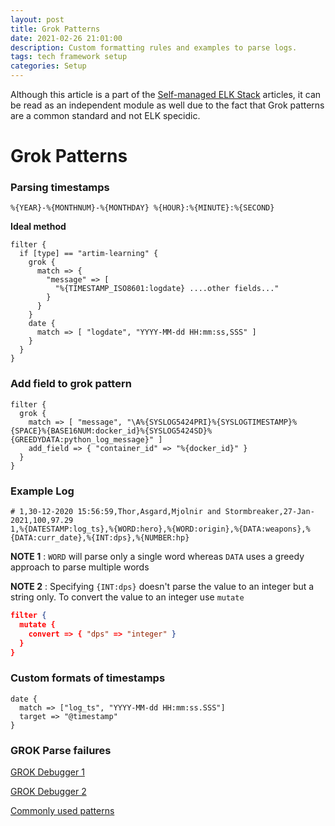 ```yaml
---
layout: post
title: Grok Patterns
date: 2021-02-26 21:01:00
description: Custom formatting rules and examples to parse logs.
tags: tech framework setup
categories: Setup
---
```


Although this article is a part of the [Self-managed ELK Stack](https://www.deepakgouda.com/Self-managed-ELK-Stack) articles, it can be read as an independent module as well due to the fact that Grok patterns are a common standard and not ELK specidic.

# Grok Patterns

### Parsing timestamps

```
%{YEAR}-%{MONTHNUM}-%{MONTHDAY} %{HOUR}:%{MINUTE}:%{SECOND}
```
**Ideal method**

```config
filter {
  if [type] == "artim-learning" {
    grok {
      match => {
        "message" => [
          "%{TIMESTAMP_ISO8601:logdate} ....other fields..."
        }
      }
    }
    date {
      match => [ "logdate", "YYYY-MM-dd HH:mm:ss,SSS" ]
    }
  }
}
```

### Add field to grok pattern

```config
filter {
  grok {
    match => [ "message", "\A%{SYSLOG5424PRI}%{SYSLOGTIMESTAMP}%{SPACE}%{BASE16NUM:docker_id}%{SYSLOG5424SD}%{GREEDYDATA:python_log_message}" ]
    add_field => { "container_id" => "%{docker_id}" }    
  }  
}
```

### Example Log

```config
# 1,30-12-2020 15:56:59,Thor,Asgard,Mjolnir and Stormbreaker,27-Jan-2021,100,97.29
1,%{DATESTAMP:log_ts},%{WORD:hero},%{WORD:origin},%{DATA:weapons},%{DATA:curr_date},%{INT:dps},%{NUMBER:hp}
```

**NOTE 1** : `WORD` will parse only a single word whereas `DATA` uses a greedy approach to parse multiple words

**NOTE 2** : Specifying `{INT:dps}` doesn't parse the value to an integer but a string only. To convert the value to an integer use `mutate`

```json
filter {
  mutate {
    convert => { "dps" => "integer" }
  }
}
```

### Custom formats of timestamps

```config
date {
  match => ["log_ts", "YYYY-MM-dd HH:mm:ss.SSS"]
  target => "@timestamp"
}
```

### GROK Parse failures

[GROK Debugger 1](http://localhost:5601/app/kibana#/dev_tools/grokdebugger)

[GROK Debugger 2](https://grokdebug.herokuapp.com/)

[Commonly used patterns](https://github.com/logstash-plugins/logstash-patterns-core/blob/master/patterns/grok-patterns)
